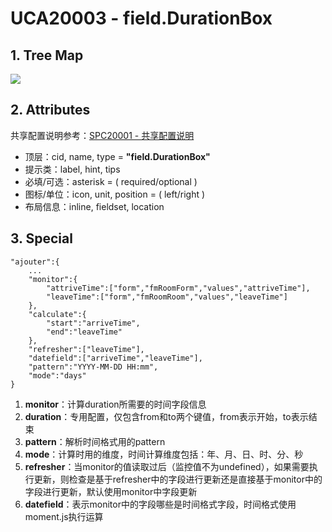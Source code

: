 # UCA20003 - field.DurationBox

## 1. Tree Map

![](/engine/spec/component/img/field-009-01.JPG)

## 2. Attributes

共享配置说明参考：[SPC20001 - 共享配置说明](/environment/specifications/212fields/spc20001-shared-configuration.md)

* 顶层：cid, name, type = **"field.DurationBox"**
* 提示类：label, hint, tips
* 必填/可选：asterisk = \( required/optional \)
* 图标/单位：icon, unit, position = \( left/right \)
* 布局信息：inline, fieldset, location

## 3. Special

```
"ajouter":{
    ...
    "monitor":{
        "attriveTime":["form","fmRoomForm","values","attriveTime"],
        "leaveTime":["form","fmRoomRoom","values","leaveTime"]
    },
    "calculate":{
        "start":"arriveTime",
        "end":"leaveTime"
    },
    "refresher":["leaveTime"],
    "datefield":["arriveTime","leaveTime"],
    "pattern":"YYYY-MM-DD HH:mm",
    "mode":"days"
}
```

1. **monitor**：计算duration所需要的时间字段信息
2. **duration**：专用配置，仅包含from和to两个键值，from表示开始，to表示结束
3. **pattern**：解析时间格式用的pattern
4. **mode**：计算时用的维度，时间计算维度包括：年、月、日、时、分、秒
5. **refresher**：当monitor的值读取过后（监控值不为undefined），如果需要执行更新，则检查是基于refresher中的字段进行更新还是直接基于monitor中的字段进行更新，默认使用monitor中字段更新
6. **datefield**：表示monitor中的字段哪些是时间格式字段，时间格式使用moment.js执行运算



